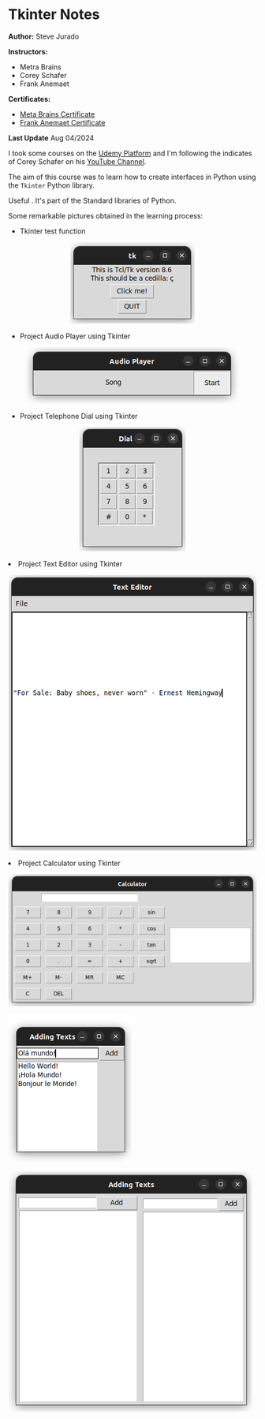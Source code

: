 # Tkinter Notes

**Author:** Steve Jurado

**Instructors:**
- Metra Brains
- Corey Schafer
- Frank Anemaet

**Certificates:**
- [Meta Brains Certificate](./assets/certicates/Certificate_MetaBrains.jpg)
- [Frank Anemaet Certificate](./assets/certicates/Certificate_FrankAnemaet.jpg)

**Last Update** Aug 04/2024

I took some courses on the [Udemy Platform](https://www.udemy.com/) and I'm following the indicates of Corey Schafer on his [YouTube Channel](https://www.youtube.com/watch?v=epDKamC-V-8). 

The aim of this course was to learn how to create interfaces in Python using the `Tkinter` Python library.

Useful . It's part of the Standard libraries of Python.

Some remarkable pictures obtained in the learning process:

- Tkinter test function

<p align="center">
  <img src="./assets/imgs/tkinter_test.png">
</p>

- Project Audio Player using Tkinter

<p align="center">
  <img src="./assets/imgs/project_audio_player.png">
</p>

- Project Telephone Dial using Tkinter

<p align="center">
  <img src="./assets/imgs/project_dial.png">
</p

- Project Text Editor using Tkinter

<p align="center">
  <img src="./assets/imgs/project_text_editor.png">
</p

- Project Calculator using Tkinter

<p align="center">
  <img src="./assets/imgs/project_calculator.png">
</p

![](./assets/imgs/first_tkinter.png)

![](./assets/imgs/second_tkinter.png)